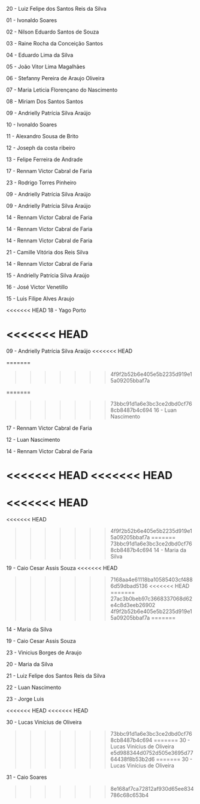 20 - Luiz Felipe dos Santos Reis da Silva

01 - Ivonaldo Soares

02 - Nilson Eduardo Santos de Souza

03 - Raine Rocha da Conceição Santos

04 - Eduardo Lima da Silva

05 - João Vitor Lima Magalhães

06 - Stefanny Pereira de Araujo Oliveira

07 - Maria Leticia Florençano do Nascimento

08 - Miriam Dos Santos Santos

09 - Andrielly Patrícia Silva Araújo

10 - Ivonaldo Soares

11 - Alexandro Sousa de Brito

12 - Joseph da costa ribeiro

13 - Felipe Ferreira de Andrade

17 - Rennam Victor Cabral de Faria

23 - Rodrigo Torres Pinheiro

09 - Andrielly Patrícia Silva Araújo

09 - Andrielly Patrícia Silva Araújo

14 - Rennam Victor Cabral de Faria

14 -  Rennam Victor Cabral de Faria

14 - Rennam Victor Cabral de Faria

21 - Camille Vitória dos Reis Silva

14 - Rennam Victor Cabral de Faria

15 - Andrielly Patrícia Silva Araújo

16 - José Victor Venetillo

15 - Luis Filipe Alves Araujo

<<<<<<< HEAD
18 - Yago Porto

<<<<<<< HEAD
=======
09 - Andrielly Patrícia Silva Araújo
<<<<<<< HEAD

=======
>>>>>>> 4f9f2b52b6e405e5b2235d919e15a09205bbaf7a

=======
>>>>>>> 73bbc91d1a6e3bc3ce2dbd0cf768cb8487b4c694
16 - Luan Nascimento

17 - Rennam Victor Cabral de Faria

12 - Luan Nascimento

14 - Rennam Victor Cabral de Faria

<<<<<<< HEAD
<<<<<<< HEAD
=======

<<<<<<< HEAD
=======
<<<<<<< HEAD
>>>>>>> 4f9f2b52b6e405e5b2235d919e15a09205bbaf7a
=======
>>>>>>> 73bbc91d1a6e3bc3ce2dbd0cf768cb8487b4c694
14 - Maria da Silva

19 - Caio Cesar Assis Souza
<<<<<<< HEAD
>>>>>>> 7168aa4e61118ba10585403cf4886d59dbad5136
<<<<<<< HEAD
=======
>>>>>>> 27ac3b0beb97c3668337068d62e4c8d3eeb26902
>>>>>>> 4f9f2b52b6e405e5b2235d919e15a09205bbaf7a
=======

14 - Maria da Silva

19 - Caio Cesar Assis Souza

23 - Vinicius Borges de Araujo

20 - Maria da Silva

21 - Luiz Felipe dos Santos Reis da Silva

22 - Luan Nascimento

23 - Jorge Luis

<<<<<<< HEAD
<<<<<<< HEAD




30 - Lucas Vinícius de Oliveira
>>>>>>> 73bbc91d1a6e3bc3ce2dbd0cf768cb8487b4c694
=======
30 - Lucas Vinícius de Oliveira
>>>>>>> e5d988344d0752d505e3695d7764438f8b53b2d6
=======
30 - Lucas Vinícius de Oliveira

31 - Caio Soares
>>>>>>> 8e168af7ca72812af930d65ee834786c68c653b4
